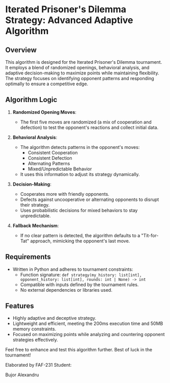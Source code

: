# Iterated Prisoner's Dilemma Strategy: Advanced Adaptive Algorithm

## Overview
This algorithm is designed for the Iterated Prisoner's Dilemma tournament. It employs a blend of randomized openings, behavioral analysis, and adaptive decision-making to maximize points while maintaining flexibility. The strategy focuses on identifying opponent patterns and responding optimally to ensure a competitive edge.

## Algorithm Logic
1. **Randomized Opening Moves**:
    - The first five moves are randomized (a mix of cooperation and defection) to test the opponent's reactions and collect initial data.

2. **Behavioral Analysis**:
    - The algorithm detects patterns in the opponent's moves:
        - Consistent Cooperation
        - Consistent Defection
        - Alternating Patterns
        - Mixed/Unpredictable Behavior
    - It uses this information to adjust its strategy dynamically.

3. **Decision-Making**:
    - Cooperates more with friendly opponents.
    - Defects against uncooperative or alternating opponents to disrupt their strategy.
    - Uses probabilistic decisions for mixed behaviors to stay unpredictable.

4. **Fallback Mechanism**:
    - If no clear pattern is detected, the algorithm defaults to a "Tit-for-Tat" approach, mimicking the opponent's last move.

## Requirements
- Written in Python and adheres to tournament constraints:
    - Function signature: `def strategy(my_history: list[int], opponent_history: list[int], rounds: int | None) -> int`
    - Compatible with inputs defined by the tournament rules.
    - No external dependencies or libraries used.

## Features
- Highly adaptive and deceptive strategy.
- Lightweight and efficient, meeting the 200ms execution time and 50MB memory constraints.
- Focused on maximizing points while analyzing and countering opponent strategies effectively.

Feel free to enhance and test this algorithm further. Best of luck in the tournament!

Elaborated by FAF-231 Student:

Bujor Alexandru